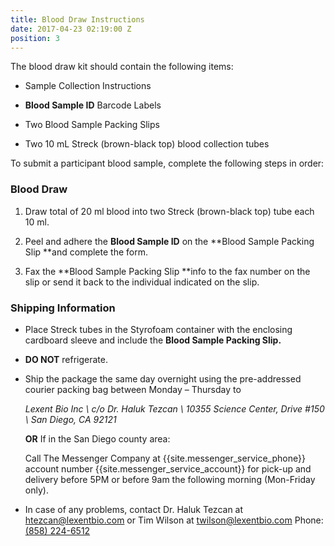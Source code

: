 ```yaml
---
title: Blood Draw Instructions
date: 2017-04-23 02:19:00 Z
position: 3
---
```


The blood draw kit should contain the following items:

* Sample Collection Instructions

* **Blood Sample ID** Barcode Labels

* Two Blood Sample Packing Slips

* Two 10 mL Streck (brown-black top) blood collection tubes

To submit a participant blood sample, complete the following steps in order:

### Blood Draw

1. Draw total of 20 ml blood into two Streck (brown-black top) tube each 10 ml.

2. Peel and adhere the **Blood Sample ID** on the \*\*Blood Sample Packing Slip \*\*and complete the form.

3. Fax the \*\*Blood Sample Packing Slip \*\*info to the fax number on the slip or send it back to the individual indicated on the slip.

### **Shipping Information**

* Place Streck tubes in the Styrofoam container with the enclosing cardboard sleeve and include the **Blood Sample Packing Slip.**

* **DO NOT** refrigerate.

* Ship the package the same day overnight using the pre-addressed courier packing bag between Monday – Thursday to

  *Lexent Bio Inc \\
  c/o Dr. Haluk Tezcan \\
  10355 Science Center, Drive #150 \\
  San Diego, CA 92121*

  **OR** If in the San Diego county area:

  Call The Messenger Company at {{site.messenger_service_phone}} account number {{site.messenger_service_account}} for pick-up and delivery before 5PM or before 9am the following morning (Mon-Friday only).

* In case of any problems, contact Dr. Haluk Tezcan at [htezcan@lexentbio.com](mailto:htezcan@lexentbio.com) or
  Tim Wilson at [twilson@lexentbio.com](mailto:twilson@lexentbio.com)
  Phone: [(858) 224-6512](tel:(858)%20224-6512)